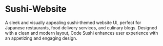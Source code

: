 # Sushi-Website
A sleek and visually appealing sushi-themed website UI, perfect for Japanese restaurants, food delivery services, and culinary blogs. Designed with a clean and modern layout, Code Sushi enhances user experience with an appetizing and engaging design.
